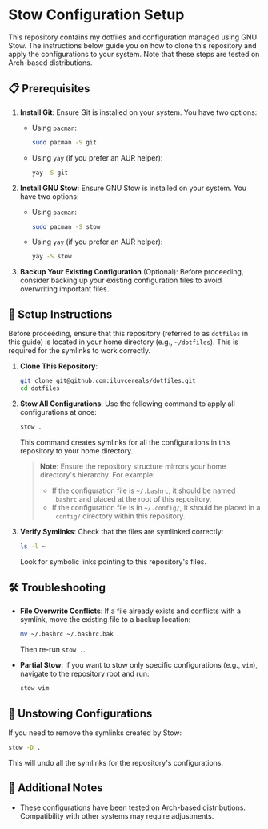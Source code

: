 # Stow Configuration Setup

This repository contains my dotfiles and configuration managed using GNU Stow. The instructions below guide you on how to clone this repository and apply the configurations to your system. Note that these steps are tested on Arch-based distributions.

## 📋 Prerequisites

1. **Install Git**: Ensure Git is installed on your system. You have two options:

   - Using `pacman`:

     ```bash
     sudo pacman -S git
     ```

   - Using `yay` (if you prefer an AUR helper):

     ```bash
     yay -S git
     ```

2. **Install GNU Stow**: Ensure GNU Stow is installed on your system. You have two options:

   - Using `pacman`:

     ```bash
     sudo pacman -S stow
     ```

   - Using `yay` (if you prefer an AUR helper):

     ```bash
     yay -S stow
     ```

3. **Backup Your Existing Configuration** (Optional):
   Before proceeding, consider backing up your existing configuration files to avoid overwriting important files.

## 🚀 Setup Instructions

Before proceeding, ensure that this repository (referred to as `dotfiles` in this guide) is located in your home directory (e.g., `~/dotfiles`). This is required for the symlinks to work correctly.

1. **Clone This Repository**:

   ```bash
   git clone git@github.com:iluvcereals/dotfiles.git
   cd dotfiles
   ```

2. **Stow All Configurations**:
   Use the following command to apply all configurations at once:

   ```bash
   stow .
   ```

   This command creates symlinks for all the configurations in this repository to your home directory.

   > **Note**: Ensure the repository structure mirrors your home directory's hierarchy. For example:
   >
   > - If the configuration file is `~/.bashrc`, it should be named `.bashrc` and placed at the root of this repository.
   > - If the configuration file is in `~/.config/`, it should be placed in a `.config/` directory within this repository.

3. **Verify Symlinks**:
   Check that the files are symlinked correctly:

   ```bash
   ls -l ~
   ```

   Look for symbolic links pointing to this repository's files.

## 🛠️ Troubleshooting

- **File Overwrite Conflicts**:
  If a file already exists and conflicts with a symlink, move the existing file to a backup location:

  ```bash
  mv ~/.bashrc ~/.bashrc.bak
  ```

  Then re-run `stow .`.

- **Partial Stow**:
  If you want to stow only specific configurations (e.g., `vim`), navigate to the repository root and run:

  ```bash
  stow vim
  ```

## 🧹 Unstowing Configurations

If you need to remove the symlinks created by Stow:

```bash
stow -D .
```

This will undo all the symlinks for the repository's configurations.

## 📄 Additional Notes

- These configurations have been tested on Arch-based distributions. Compatibility with other systems may require adjustments.
